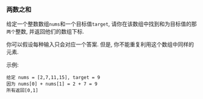 
### 两数之和

给定一个整数数组``` nums ```和一个目标值``` target ```, 请你在该数组中找到和为目标值的那``` 两个 ```整数, 并返回他们的数组下标.

你可以假设每种输入只会对应一个答案. 但是, 你不能重复利用这个数组中同样的元素.

示例:
```
给定 nums = [2,7,11,15], target = 9
因为 nums[0] + nums[1] = 2 + 7 = 9
所有返回[0,1]
```
